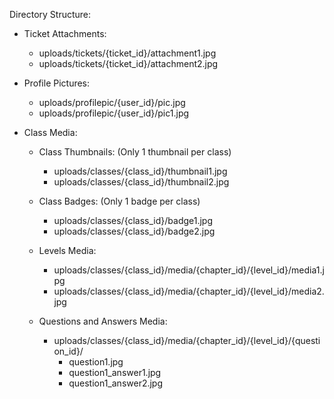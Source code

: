 Directory Structure:

- Ticket Attachments:
    - uploads/tickets/{ticket_id}/attachment1.jpg
    - uploads/tickets/{ticket_id}/attachment2.jpg

- Profile Pictures:
    - uploads/profilepic/{user_id}/pic.jpg
    - uploads/profilepic/{user_id}/pic1.jpg

- Class Media:
    - Class Thumbnails: (Only 1 thumbnail per class)
        - uploads/classes/{class_id}/thumbnail1.jpg
        - uploads/classes/{class_id}/thumbnail2.jpg

    - Class Badges: (Only 1 badge per class)
        - uploads/classes/{class_id}/badge1.jpg
        - uploads/classes/{class_id}/badge2.jpg

    - Levels Media: 
        - uploads/classes/{class_id}/media/{chapter_id}/{level_id}/media1.jpg
        - uploads/classes/{class_id}/media/{chapter_id}/{level_id}/media2.jpg

    - Questions and Answers Media:
        - uploads/classes/{class_id}/media/{chapter_id}/{level_id}/{question_id}/
            - question1.jpg
            - question1_answer1.jpg
            - question1_answer2.jpg
